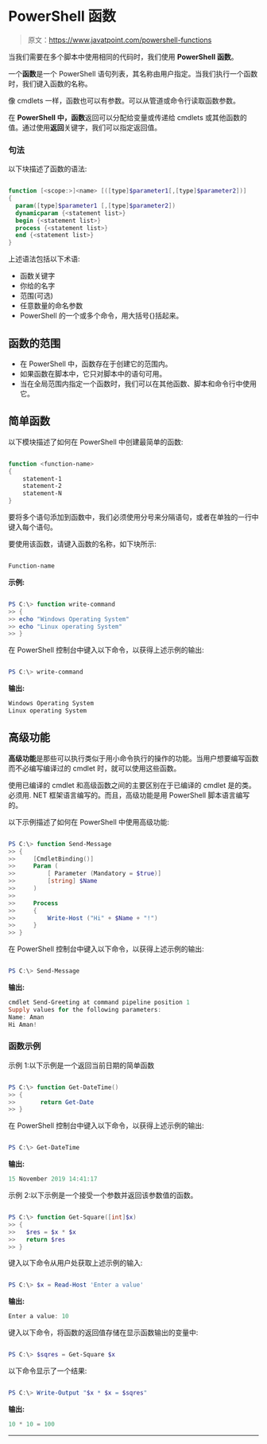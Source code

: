 # PowerShell 函数

> 原文：<https://www.javatpoint.com/powershell-functions>

当我们需要在多个脚本中使用相同的代码时，我们使用 **PowerShell 函数**。

一个**函数**是一个 PowerShell 语句列表，其名称由用户指定。当我们执行一个函数时，我们键入函数的名称。

像 cmdlets 一样，函数也可以有参数。可以从管道或命令行读取函数参数。

在 **PowerShell 中，函数**返回可以分配给变量或传递给 cmdlets 或其他函数的值。通过使用**返回**关键字，我们可以指定返回值。

### 句法

以下块描述了函数的语法:

```ps1

function [<scope:>]<name> [([type]$parameter1[,[type]$parameter2])]
{
  param([type]$parameter1 [,[type]$parameter2])
  dynamicparam {<statement list>}
  begin {<statement list>}
  process {<statement list>}
  end {<statement list>}
}

```

上述语法包括以下术语:

*   函数关键字
*   你给的名字
*   范围(可选)
*   任意数量的命名参数
*   PowerShell 的一个或多个命令，用大括号{}括起来。

## 函数的范围

*   在 PowerShell 中，函数存在于创建它的范围内。
*   如果函数在脚本中，它只对脚本中的语句可用。
*   当在全局范围内指定一个函数时，我们可以在其他函数、脚本和命令行中使用它。

## 简单函数

以下模块描述了如何在 PowerShell 中创建最简单的函数:

```ps1

function <function-name>
{
	statement-1
	statement-2
	statement-N
}

```

要将多个语句添加到函数中，我们必须使用分号来分隔语句，或者在单独的一行中键入每个语句。

要使用该函数，请键入函数的名称，如下块所示:

```ps1

Function-name

```

**示例:**

```ps1

PS C:\> function write-command
>> {
>> echo "Windows Operating System"
>> echo "Linux operating System"
>> }

```

在 PowerShell 控制台中键入以下命令，以获得上述示例的输出:

```ps1

PS C:\> write-command

```

**输出:**

```ps1
Windows Operating System
Linux operating System

```

## 高级功能

**高级功能**是那些可以执行类似于用小命令执行的操作的功能。当用户想要编写函数而不必编写编译过的 cmdlet 时，就可以使用这些函数。

使用已编译的 cmdlet 和高级函数之间的主要区别在于已编译的 cmdlet 是的类。必须用. NET 框架语言编写的。而且，高级功能是用 PowerShell 脚本语言编写的。

以下示例描述了如何在 PowerShell 中使用高级功能:

```ps1

PS C:\> function Send-Message
>> {
>>     [CmdletBinding()]
>>     Param (
>>         [ Parameter (Mandatory = $true)]
>>         [string] $Name
>>     )
>>
>>     Process
>>     {
>>         Write-Host ("Hi" + $Name + "!")
>>     }
>> }

```

在 PowerShell 控制台中键入以下命令，以获得上述示例的输出:

```ps1

PS C:\> Send-Message

```

**输出:**

```ps1
cmdlet Send-Greeting at command pipeline position 1
Supply values for the following parameters:
Name: Aman
Hi Aman!

```

### 函数示例

示例 1:以下示例是一个返回当前日期的简单函数

```ps1

PS C:\> function Get-DateTime()
>> {
>>       return Get-Date
>> }

```

在 PowerShell 控制台中键入以下命令，以获得上述示例的输出:

```ps1

PS C:\> Get-DateTime

```

**输出:**

```ps1
15 November 2019 14:41:17

```

示例 2:以下示例是一个接受一个参数并返回该参数值的函数。

```ps1

PS C:\> function Get-Square([int]$x)
>> {
>>   $res = $x * $x
>>   return $res
>> }

```

键入以下命令从用户处获取上述示例的输入:

```ps1

PS C:\> $x = Read-Host 'Enter a value'

```

**输出:**

```ps1
Enter a value: 10

```

键入以下命令，将函数的返回值存储在显示函数输出的变量中:

```ps1

PS C:\> $sqres = Get-Square $x

```

以下命令显示了一个结果:

```ps1

PS C:\> Write-Output "$x * $x = $sqres"

```

**输出:**

```ps1
10 * 10 = 100

```

* * *